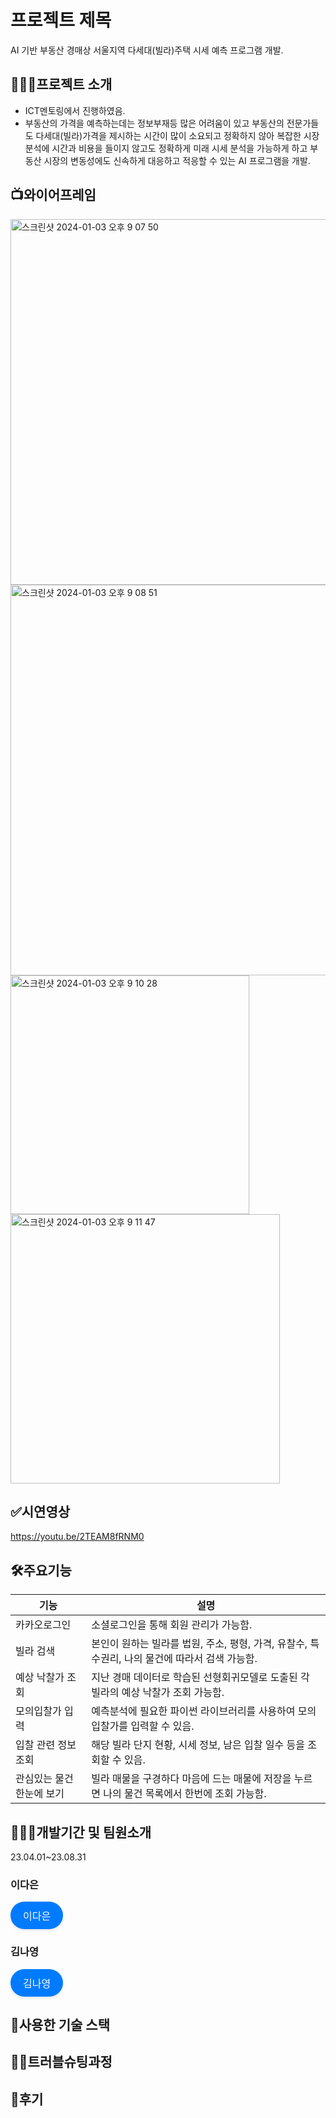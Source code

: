 # 프로젝트 제목

AI 기반 부동산 경매상 서울지역 다세대(빌라)주택 시세 예측 프로그램 개발.


## 🤷🏻‍♀️프로젝트 소개


- ICT멘토링에서 진행하였음.
- 부동산의 가격을 예측하는데는 정보부재등 많은 어려움이 있고 부동산의 전문가들도 다세대(빌라)가격을 제시하는 시간이 많이 소요되고 정확하지 않아 복잡한 시장 분석에 시간과 비용을 들이지 않고도 정확하게 미래 시세 분석을 가능하게 하고 부동산 시장의 변동성에도 신속하게 대응하고 적응할 수 있는 AI 프로그램을 개발.



## 📺와이어프레임
<img width="585" alt="스크린샷 2024-01-03 오후 9 07 50" src="https://github.com/nnaX000/AIauctionFlask/assets/103589683/58d6a507-5840-4022-8444-2d59dd8a72db">
<img width="625" alt="스크린샷 2024-01-03 오후 9 08 51" src="https://github.com/nnaX000/AIauctionFlask/assets/103589683/06e9d98e-77bb-42b8-a5ab-ee50ac0a92d1">
<img width="382" alt="스크린샷 2024-01-03 오후 9 10 28" src="https://github.com/nnaX000/AIauctionFlask/assets/103589683/4d58786f-107b-4759-b663-e9ec6733bd05">
<img width="431" alt="스크린샷 2024-01-03 오후 9 11 47" src="https://github.com/nnaX000/AIauctionFlask/assets/103589683/d4549243-990e-43bd-91b0-57b73b615811">


## ✅시연영상


https://youtu.be/2TEAM8fRNM0


## 🛠️주요기능

| 기능 | 설명 |
|---|---|
| 카카오로그인 | 소셜로그인을 통해 회원 관리가 가능함. |
| 빌라 검색 | 본인이 원하는 빌라를 법원, 주소, 평형, 가격, 유찰수, 특수권리, 나의 물건에 따라서 검색 가능함. |
| 예상 낙찰가 조회 | 지난 경매 데이터로 학습된 선형회귀모델로 도출된 각 빌라의 예상 낙찰가 조회 가능함. |
| 모의입찰가 입력 | 예측분석에 필요한 파이썬 라이브러리를 사용하여 모의입찰가를 입력할 수 있음. |
| 입찰 관련 정보 조회 | 해당 빌라 단지 현황, 시세 정보, 남은 입찰 일수 등을 조회할 수 있음. |
| 관심있는 물건 한눈에 보기 | 빌라 매물을 구경하다 마음에 드는 매물에 저장을 누르면 나의 물건 목록에서 한번에 조회 가능함. |



## 👩🏻‍💻개발기간 및 팀원소개

23.04.01~23.08.31

### 이다은
<button style="padding: 10px 20px; font-size: 16px; text-align: center; text-decoration: none; cursor: pointer; outline: none; color: #fff; background-color: #007BFF; border: none; border-radius: 25px; box-shadow: 0 2px 4px rgba(0, 0, 0, 0.1); transition: background-color 0.3s;" onclick="alert('이다은 버튼 클릭')">이다은</button>

### 김나영
<button style="padding: 10px 20px; font-size: 16px; text-align: center; text-decoration: none; cursor: pointer; outline: none; color: #fff; background-color: #007BFF; border: none; border-radius: 25px; box-shadow: 0 2px 4px rgba(0, 0, 0, 0.1); transition: background-color 0.3s;" onclick="alert('김나영 버튼 클릭')">김나영</button>


## 🔨사용한 기술 스택




## ✌🏻트러블슈팅과정


## 📝후기


